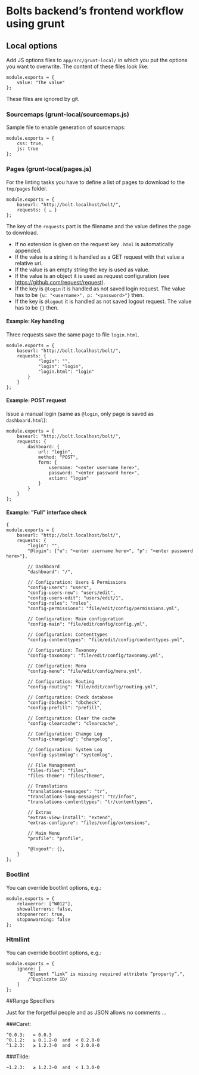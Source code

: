 # Bolts backend’s frontend workflow using grunt

## Local options

Add JS options files to ``app/src/grunt-local/`` in which you put the options you want to overwrite.
The content of these files look like:

    module.exports = {
        value: "The value"
    };

These files are ignored by git.


### Sourcemaps (grunt-local/sourcemaps.js)

Sample file to enable generation of sourcemaps:

    module.exports = {
        css: true,
        js: true
    };

### Pages (grunt-local/pages.js)

For the linting tasks you have to define a list of pages to download to the ``tmp/pages`` folder.

    module.exports = {
        baseurl: "http://bolt.localhost/bolt/",
        requests: { … }
    };

The key of the ``requests`` part is the filename and the value defines the page to download.

- If no extension is given on the request key ``.html`` is automatically appended.
- If the value is a string it is handled as a GET request with that value a relative url.
- If the value is an empty string the key is used as value.
- If the value is an object it is used as request configuration (see https://github.com/request/request).
- If the key is ``@login`` it is handled as not saved login request.
  The value has to be ``{u: "<username>", p: "<password>"}`` then.
- If the key is ``@logout`` it is handled as not saved logout request. The value has to be ``{}`` then.

#### Example: Key handling

Three requests save the same page to file ``login.html``.

    module.exports = {
        baseurl: "http://bolt.localhost/bolt/",
        requests: {
                "login": "",
                "login": "login",
                "login.html": "login"
            }
        }
    };

#### Example: POST request

Issue a manual login (same as ``@login``, only page is saved as ``dashboard.html``):

    module.exports = {
        baseurl: "http://bolt.localhost/bolt/",
        requests: {
            dashboard: {
                url: "login",
                method: "POST",
                form: {
                    username: "<enter username here>",
                    password: "<enter password here>",
                    action: "login"
                }
            }
        }
    };

#### Example: "Full" interface check
    {
    module.exports = {
        baseurl: "http://bolt.localhost/bolt/",
        requests: {
            "login": "",
            "@login": {"u": "<enter username here>", "p": "<enter password here>"},

            // Dashboard
            "dashboard": "/",

            // Configuration: Users & Permissions
            "config-users": "users",
            "config-users-new": "users/edit",
            "config-users-edit": "users/edit/1",
            "config-roles": "roles",
            "config-permissions": "file/edit/config/permissions.yml",

            // Configuration: Main configuration
            "config-main": "file/edit/config/config.yml",

            // Configuration: Contenttypes
            "config-contenttypes": "file/edit/config/contenttypes.yml",

            // Configuration: Taxonomy
            "config-taxonomy": "file/edit/config/taxonomy.yml",

            // Configuration: Menu
            "config-menu": "file/edit/config/menu.yml",

            // Configuration: Routing
            "config-routing": "file/edit/config/routing.yml",

            // Configuration: Check database
            "config-dbcheck": "dbcheck",
            "config-prefill": "prefill",

            // Configuration: Clear the cache
            "config-clearcache": "clearcache",

            // Configuration: Change Log
            "config-changelog": "changelog",

            // Configuration: System Log
            "config-systemlog": "systemlog",

            // File Management
            "files-files": "files",
            "files-theme": "files/theme",

            // Translations
            "translations-messages": "tr",
            "translations-long-messages": "tr/infos",
            "translations-contenttypes": "tr/contenttypes",

            // Extras
            "extras-view-install": "extend",
            "extras-configure": "files/config/extensions",

            // Main Menu
            "profile": "profile",

            "@logout": {},
        }
    };

### Bootlint

You can override bootlint options, e.g.:

    module.exports = {
        relaxerror: ["W012"],
        showallerrors: false,
        stoponerror: true,
        stoponwarning: false
    };

### Htmllint

You can override bootlint options, e.g.:

    module.exports = {
        ignore: [
            "Element “link” is missing required attribute “property”.",
            /^Duplicate ID/
        ]
    };


##Range Specifiers

Just for the forgetful people and as JSON allows no comments …

###Caret:

    ^0.0.3:   = 0.0.3
    ^0.1.2:   ≥ 0.1.2-0  and  < 0.2.0-0
    ^1.2.3:   ≥ 1.2.3-0  and  < 2.0.0-0

###Tilde:

    ~1.2.3:   ≥ 1.2.3-0  and  < 1.3.0-0
